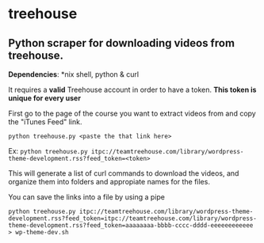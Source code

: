 treehouse
=========

## Python scraper for downloading videos from treehouse. ##

**Dependencies**: *nix shell, python & curl

It requires a **valid** Treehouse account in order to have a token. **This token is unique for every user**

First go to the page of the course you want to extract videos from and copy the "iTunes Feed" link.

`python treehouse.py <paste the that link here>`

Ex:
`python treehouse.py itpc://teamtreehouse.com/library/wordpress-theme-development.rss?feed_token=<token>`

This will generate a list of curl commands to download the videos, and organize them into folders and appropiate names for the files. 

You can save the links into a file by using a pipe

`python treehouse.py itpc://teamtreehouse.com/library/wordpress-theme-development.rss?feed_token=itpc://teamtreehouse.com/library/wordpress-theme-development.rss?feed_token=aaaaaaaa-bbbb-cccc-dddd-eeeeeeeeeeee > wp-theme-dev.sh`



